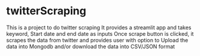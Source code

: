 # twitterScraping
This is a project to do twitter scraping
It provides a streamlit app and takes keyword, Start date and end date as inputs
Once scrape button is clicked, it scrapes the data from twitter and provides user with option to 
Upload the data into Mongodb and/or download the data into CSV/JSON format
